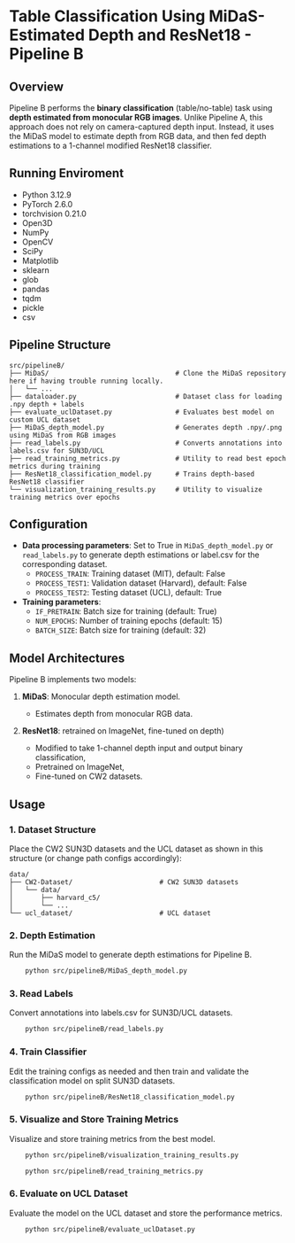 # Table Classification Using MiDaS-Estimated Depth and ResNet18 - Pipeline B

## Overview

Pipeline B performs the **binary classification** (table/no-table) task using **depth estimated from monocular RGB images**. Unlike Pipeline A, this approach does not rely on camera-captured depth input. Instead, it uses the MiDaS model to estimate depth from RGB data, and then fed depth estimations to a 1-channel modified ResNet18 classifier.

## Running Enviroment
- Python 3.12.9
- PyTorch 2.6.0
- torchvision 0.21.0
- Open3D
- NumPy
- OpenCV
- SciPy
- Matplotlib
- sklearn
- glob
- pandas
- tqdm
- pickle
- csv

## Pipeline Structure

```
src/pipelineB/
├── MiDaS/                                # Clone the MiDaS repository here if having trouble running locally.
│   └── ...         
├── dataloader.py                         # Dataset class for loading .npy depth + labels 
├── evaluate_uclDataset.py                # Evaluates best model on custom UCL dataset
├── MiDaS_depth_model.py                  # Generates depth .npy/.png using MiDaS from RGB images
├── read_labels.py                        # Converts annotations into labels.csv for SUN3D/UCL
├── read_training_metrics.py              # Utility to read best epoch metrics during training
├── ResNet18_classification_model.py      # Trains depth-based ResNet18 classifier
└── visualization_training_results.py     # Utility to visualize training metrics over epochs
```

## Configuration
- **Data processing parameters**: Set to True in `MiDaS_depth_model.py` or `read_labels.py` to generate depth estimations or label.csv for the corresponding dataset.
  - `PROCESS_TRAIN`: Training dataset (MIT), default: False
  - `PROCESS_TEST1`: Validation dataset (Harvard), default: False
  - `PROCESS_TEST2`: Testing dataset (UCL), default: True
- **Training parameters**: 
  - `IF_PRETRAIN`: Batch size for training (default: True)
  - `NUM_EPOCHS`: Number of training epochs (default: 15)
  - `BATCH_SIZE`: Batch size for training (default: 32)

## Model Architectures

Pipeline B implements two models: 

1. **MiDaS**: Monocular depth estimation model.
   - Estimates depth from monocular RGB data.

2. **ResNet18**: retrained on ImageNet, fine-tuned on depth)
   - Modified to take 1-channel depth input and output binary classification,
   - Pretrained on ImageNet,
   - Fine-tuned on CW2 datasets.

## Usage
### 1. Dataset Structure

Place the CW2 SUN3D datasets and the UCL dataset as shown in this structure (or change path configs accordingly):

```
data/
├── CW2-Dataset/                      # CW2 SUN3D datasets
│   └── data/                         
│       ├── harvard_c5/
│       └── ...
└── ucl_dataset/                      # UCL dataset       
```

### 2. Depth Estimation
Run the MiDaS model to generate depth estimations for Pipeline B.
```bash
    python src/pipelineB/MiDaS_depth_model.py
```

### 3. Read Labels
Convert annotations into labels.csv for SUN3D/UCL datasets.
```bash
    python src/pipelineB/read_labels.py 
```

### 4. Train Classifier
Edit the training configs as needed and then train and validate the classification model on split SUN3D datasets.
```bash
    python src/pipelineB/ResNet18_classification_model.py
```

### 5. Visualize and Store Training Metrics
Visualize and store training metrics from the best model.
```bash
    python src/pipelineB/visualization_training_results.py
```
```bash
    python src/pipelineB/read_training_metrics.py
```

### 6. Evaluate on UCL Dataset
Evaluate the model on the UCL dataset and store the performance metrics.
```bash
    python src/pipelineB/evaluate_uclDataset.py
```















